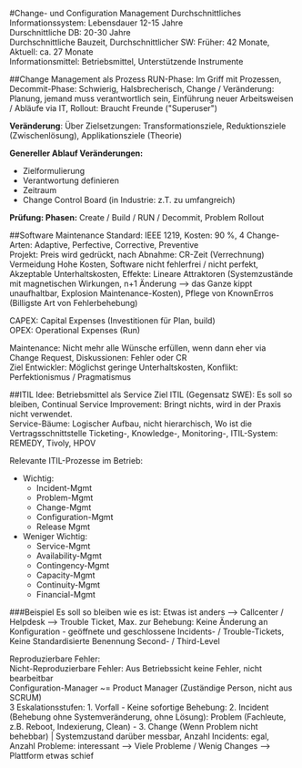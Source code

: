 #Change- und Configuration Management
Durchschnittliches Informationssystem: Lebensdauer 12-15 Jahre  
Durschnittliche DB: 20-30 Jahre  
Durchschnittliche Bauzeit, Durchschnittlicher SW: Früher: 42 Monate, Aktuell: ca. 27 Monate  
Informationsmittel: Betriebsmittel, Unterstützende Instrumente

##Change Management als Prozess
RUN-Phase: Im Griff mit Prozessen, Decommit-Phase: Schwierig, Halsbrecherisch, Change / Veränderung: Planung, jemand muss verantwortlich sein, Einführung neuer Arbeitsweisen / Abläufe via IT, Rollout: Braucht Freunde ("Superuser")

**Veränderung**: Über Zielsetzungen: Transformationsziele, Reduktionsziele (Zwischenlösung), Applikationsziele (Theorie)

**Genereller Ablauf Veränderungen:**
  - Zielformulierung
  - Verantwortung definieren
  - Zeitraum
  - Change Control Board (in Industrie: z.T. zu umfangreich)

**Prüfung: Phasen:** Create / Build / RUN / Decommit, Problem Rollout

##Software Maintenance
Standard: IEEE 1219, Kosten: 90 %, 4 Change-Arten: Adaptive, Perfective, Corrective, Preventive  
Projekt: Preis wird gedrückt, nach Abnahme: CR-Zeit (Verrechnung)  
Vermeidung Hohe Kosten, Software nicht fehlerfrei / nicht perfekt, Akzeptable Unterhaltskosten, Effekte: Lineare Attraktoren (Systemzustände mit magnetischen Wirkungen, n+1 Änderung --> das Ganze kippt unaufhaltbar, Explosion Maintenance-Kosten), Pflege von KnownErros (Billigste Art von Fehlerbehebung)

CAPEX: Capital Expenses (Investitionen für Plan, build)  
OPEX: Operational Expenses (Run)  

Maintenance: Nicht mehr alle Wünsche erfüllen, wenn dann eher via Change Request, Diskussionen: Fehler oder CR  
Ziel Entwickler: Möglichst geringe Unterhaltskosten, Konflikt: Perfektionismus / Pragmatismus


##ITIL
Idee: Betriebsmittel als Service
Ziel ITIL (Gegensatz SWE): Es soll so bleiben, Continual Service Improvement: Bringt nichts, wird in der Praxis nicht verwendet.  
Service-Bäume: Logischer Aufbau, nicht hierarchisch, Wo ist die Vertragsschnittstelle
Ticketing-, Knowledge-, Monitoring-, ITIL-System: REMEDY, Tivoly, HPOV  

Relevante ITIL-Prozesse im Betrieb:
  - Wichtig:
    - Incident-Mgmt
    - Problem-Mgmt
    - Change-Mgmt
    - Configuration-Mgmt
    - Release Mgmt
  - Weniger Wichtig:
    - Service-Mgmt
    - Availability-Mgmt
    - Contingency-Mgmt
    - Capacity-Mgmt
    - Continuity-Mgmt
    - Financial-Mgmt

###Beispiel
Es soll so bleiben wie es ist: Etwas ist anders --> Callcenter / Helpdesk --> Trouble Ticket, Max. zur Behebung: Keine Änderung an Konfiguration - geöffnete und geschlossene Incidents- / Trouble-Tickets, Keine Standardisierte Benennung Second- / Third-Level

Reproduzierbare Fehler:  
Nicht-Reproduzierbare Fehler: Aus Betriebssicht keine Fehler, nicht bearbeitbar  
Configuration-Manager ~= Product Manager (Zuständige Person, nicht aus SCRUM)  
3 Eskalationsstufen: 1. Vorfall - Keine sofortige Behebung: 2. Incident (Behebung ohne Systemveränderung, ohne Lösung): Problem (Fachleute, z.B. Reboot, Indexierung, Clean) - 3. Change (Wenn Problem nicht behebbar) | Systemzustand darüber messbar, Anzahl Incidents: egal, Anzahl Probleme: interessant --> Viele Probleme / Wenig Changes --> Plattform etwas schief

